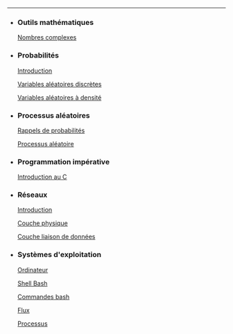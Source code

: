 ---

- ### Outils mathématiques

  [Nombres complexes](./MATHS/HTML/1.Nombres_complexes.html)

- ### Probabilités

  [Introduction](./PROBA/HTML/1.Intro.html)

  [Variables aléatoires discrètes](./PROBA/HTML/2.Variables_aleatoires_discretes.html)

  [Variables aléatoires à densité](./PROBA/HTML/3.Variables_aleatoires_a_densite.html)

- ### Processus aléatoires

  [Rappels de probabilités](./PROCESSUS/HTML/1.Probas.html)

  [Processus aléatoire](./PROCESSUS/HTML/2.Processus.html)

- ### Programmation impérative

  [Introduction au C](./PROGRAMMATION/HTML/1.Intro_C.html)

- ### Réseaux

  [Introduction](./RESEAUX/HTML/1.Intro.html)

  [Couche physique](./RESEAUX/HTML/2.Couche_physique.html)

  [Couche liaison de données](./RESEAUX/HTML/3.Couche_liaison.html)

- ### Systèmes d'exploitation

  [Ordinateur](./SYSEXP/HTML/Ordinateur.html)

  [Shell Bash](./SYSEXP/HTML/ShellBash.html)

  [Commandes bash](./SYSEXP/HTML/CommandesBash.html)

  [Flux](./SYSEXP/HTML/Flux.html)

  [Processus](./SYSEXP/HTML/Processus.html)
